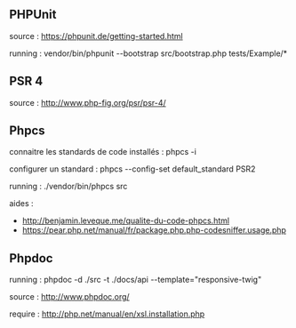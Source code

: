 PHPUnit
-------

source :
https://phpunit.de/getting-started.html

running : 
vendor/bin/phpunit --bootstrap src/bootstrap.php tests/Example/*

PSR 4
-----
source : http://www.php-fig.org/psr/psr-4/

Phpcs
-----
connaitre les standards de code installés : 
phpcs -i

configurer un standard :
phpcs --config-set default_standard PSR2

running :
./vendor/bin/phpcs src

aides :
* http://benjamin.leveque.me/qualite-du-code-phpcs.html
* https://pear.php.net/manual/fr/package.php.php-codesniffer.usage.php

Phpdoc
------
running :
phpdoc -d ./src -t ./docs/api --template="responsive-twig"

source :
http://www.phpdoc.org/

require :
http://php.net/manual/en/xsl.installation.php
